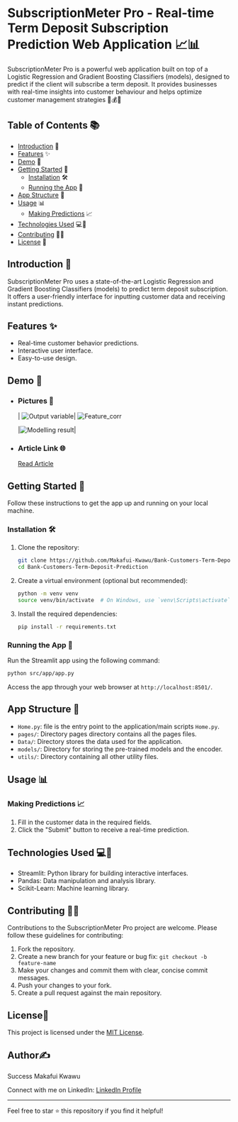 # SubscriptionMeter Pro - Real-time Term Deposit Subscription Prediction Web Application 📈📊

SubscriptionMeter Pro is a powerful web application built on top of a Logistic Regression and Gradient Boosting Classifiers (models), designed to predict if the client will subscribe a term deposit. It provides businesses with real-time insights into customer behaviour and helps optimize customer management strategies 💼💰🤖

## Table of Contents 📚

- [Introduction](#introduction) 📝
- [Features](#features) ✨
- [Demo](#demo) 🚀
- [Getting Started](#getting-started) 🏁
  - [Installation](#installation) 🛠️
  - [Running the App](#running-the-app) 🏃
- [App Structure](#app-structure) 🧱
- [Usage](#usage) 📊
  - [Making Predictions](#making-predictions) 📈
- [Technologies Used](#technologies-used) 💻🔬
- [Contributing](#contributing) 🤝🙌
- [License](#license) 📜

## Introduction 🚀

SubscriptionMeter Pro uses a state-of-the-art Logistic Regression and Gradient Boosting Classifiers (models) to predict term deposit subscription. It offers a user-friendly interface for inputting customer data and receiving instant predictions.

## Features ✨

- Real-time customer behavior predictions.
- Interactive user interface.
- Easy-to-use design.

## Demo 🚀

- ### Pictures 📸
  | ![Output variable](https://github.com/user-attachments/assets/2f2d6307-6ab6-4cd1-9716-f6ce2a179eca)| ![Feature_corr](https://github.com/user-attachments/assets/6d8b0b80-e79c-4043-a251-39ea48a87569)

  |![Modelling result](https://github.com/user-attachments/assets/4190c23e-a015-407a-b717-ca0b90e4d0b9)|  

- ### Article Link 🌐
  [Read Article]()

## Getting Started 🏁

Follow these instructions to get the app up and running on your local machine.

### Installation 🛠️

1. Clone the repository:

   ```bash
   git clone https://github.com/Makafui-Kwawu/Bank-Customers-Term-Deposit-Prediction.git
   cd Bank-Customers-Term-Deposit-Prediction
   ```

2. Create a virtual environment (optional but recommended):

   ```bash
   python -m venv venv
   source venv/bin/activate  # On Windows, use `venv\Scripts\activate`
   ```

3. Install the required dependencies:

   ```bash
   pip install -r requirements.txt
   ```

### Running the App 🏃

Run the Streamlit app using the following command:

```bash
python src/app/app.py
```

Access the app through your web browser at `http://localhost:8501/`.

## App Structure 🧱

- `Home.py`: file is the entry point to the application/main scripts `Home.py`.
- `pages/`: Directory pages directory contains all the pages files.
- `Data/`: Directory stores the data used for the application.
- `models/`: Directory for storing the pre-trained models and the encoder.
- `utils/`: Directory containing all other utility files.

## Usage 📊

### Making Predictions 📈

1. Fill in the customer data in the required fields.
2. Click the "Submit" button to receive a real-time prediction.

## Technologies Used 💻🔬

- Streamlit: Python library for building interactive interfaces.
- Pandas: Data manipulation and analysis library.
- Scikit-Learn: Machine learning library.

## Contributing 🤝🙌

Contributions to the SubscriptionMeter Pro project are welcome. Please follow these guidelines for contributing:

1. Fork the repository.
2. Create a new branch for your feature or bug fix: `git checkout -b feature-name`
3. Make your changes and commit them with clear, concise commit messages.
4. Push your changes to your fork.
5. Create a pull request against the main repository.

## License📜

This project is licensed under the [MIT License](LICENSE).

## Author✍️

Success Makafui Kwawu

Connect with me on LinkedIn: [LinkedIn Profile](https://www.linkedin.com/in/smkwawu/)

---

Feel free to star ⭐ this repository if you find it helpful!
